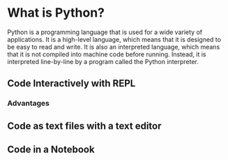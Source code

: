 # What is Python?

Python is a programming language that is used for a wide variety of applications. It is a high-level language, which means that it is designed to be easy to read and write. It is also an interpreted language, which means that it is not compiled into machine code before running. Instead, it is interpreted line-by-line by a program called the Python interpreter.

## Code Interactively with REPL

### Advantages

## Code as text files with a text editor

## Code in a Notebook

